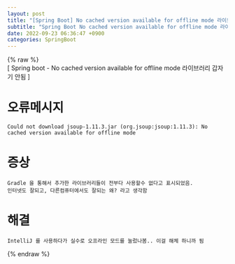 ```yaml
---  
layout: post  
title: "[Spring Boot] No cached version available for offline mode 라이브러리 갑자기 안됨"  
subtitle: "Spring Boot No cached version available for offline mode 라이브러리 갑자기 안됨"  
date: 2022-09-23 06:36:47 +0900  
categories: SpringBoot  
---  
```

{% raw %}  
[ Spring boot - No cached version available for offline mode 라이브러리 갑자기 안됨 ]  
  
# 오류메시지  
  
	Could not download jsoup-1.11.3.jar (org.jsoup:jsoup:1.11.3): No cached version available for offline mode  
  
# 증상  
  
	Gradle 을 통해서 추가한 라이브러리들이 전부다 사용할수 없다고 표시되었음.  
	인터넷도 잘되고, 다른컴퓨터에서도 잘되는 왜? 라고 생각함  
  
# 해결  
  
	IntelliJ 를 사용하다가 실수로 오프라인 모드를 눌렀나봄.. 이걸 해체 하니까 됨  
{% endraw %}